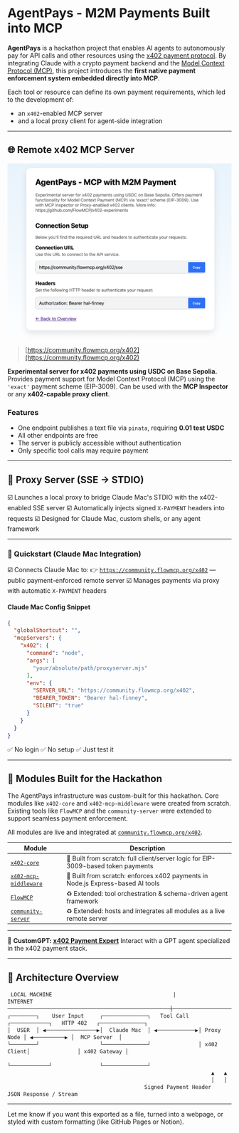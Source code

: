 # AgentPays - M2M Payments Built into MCP

**AgentPays** is a hackathon project that enables AI agents to autonomously pay for API calls and other resources using the [x402 payment protocol](https://x402.org). By integrating Claude with a crypto payment backend and the [Model Context Protocol (MCP)](https://github.com/flowMCP), this project introduces the **first native payment enforcement system embedded directly into MCP**.

Each tool or resource can define its own payment requirements, which led to the development of:

* an `x402`-enabled MCP server
* and a local proxy client for agent-side integration

---

## 🌐 Remote x402 MCP Server

![Image](./public/AgentPays.png)

> [https://community.flowmcp.org/x402](https://community.flowmcp.org/x402)

**Experimental server for x402 payments using USDC on Base Sepolia.**
Provides payment support for Model Context Protocol (MCP) using the `'exact'` payment scheme (EIP-3009).
Can be used with the **MCP Inspector** or any **x402-capable proxy client**.

### Features

* One endpoint publishes a text file via `pinata`, requiring **0.01 test USDC**
* All other endpoints are free
* The server is publicly accessible without authentication
* Only specific tool calls may require payment

---

## 🔁 Proxy Server (SSE → STDIO)

☑️ Launches a local proxy to bridge Claude Mac's STDIO with the x402-enabled SSE server
☑️ Automatically injects signed `X-PAYMENT` headers into requests
☑️ Designed for Claude Mac, custom shells, or any agent framework

---

### 🚀 Quickstart (Claude Mac Integration)

☑️ Connects Claude Mac to:
👉 [`https://community.flowmcp.org/x402`](https://community.flowmcp.org/x402) — public payment-enforced remote server
☑️ Manages payments via proxy with automatic `X-PAYMENT` headers

#### Claude Mac Config Snippet

```json
{
  "globalShortcut": "",
  "mcpServers": {
    "x402": {
      "command": "node",
      "args": [
        "your/absolute/path/proxyserver.mjs"
      ],
      "env": {
        "SERVER_URL": "https://community.flowmcp.org/x402",
        "BEARER_TOKEN": "Bearer hal-finney",
        "SILENT": "true"
      }
    }
  }
}
```

✅ No login
✅ No setup
✅ Just test it

---

## 🧩 Modules Built for the Hackathon

The AgentPays infrastructure was custom-built for this hackathon. Core modules like `x402-core` and `x402-mcp-middleware` were created from scratch. Existing tools like `FlowMCP` and the `community-server` were extended to support seamless payment enforcement.

All modules are live and integrated at [`community.flowmcp.org/x402`](https://community.flowmcp.org/x402).

| Module                                                                  | Description                                                                       |
| ----------------------------------------------------------------------- | --------------------------------------------------------------------------------- |
| [`x402-core`](https://github.com/FlowMCP/x402-core)                     | 🔧 Built from scratch: full client/server logic for EIP-3009-based token payments |
| [`x402-mcp-middleware`](https://github.com/FlowMCP/x402-mcp-middleware) | 🔧 Built from scratch: enforces x402 payments in Node.js Express-based AI tools   |
| [`FlowMCP`](https://github.com/FlowMCP)                                 | ♻️ Extended: tool orchestration & schema-driven agent framework                   |
| [`community-server`](https://github.com/FlowMCP/community-server)       | ♻️ Extended: hosts and integrates all modules as a live remote server             |

---

🔗 **CustomGPT: [x402 Payment Expert](https://chatgpt.com/g/g-6852ce0f854c81919ee022e3f5658971-x402-payment-expert)**
Interact with a GPT agent specialized in the x402 payment stack.

---

## 🧠 Architecture Overview

```text
 LOCAL MACHINE                                      |                                     INTERNET
───────────────────────────────────────────────────┼────────────────────────────────────────────────────────────
┌────────┐    User Input     ┌──────────────┐   Tool Call   ┌────────────┐   HTTP 402   ┌──────────────┐
│  USER  │ ◀────────────────▶│  Claude Mac  │ ◀────────────▶│ Proxy Node │ ◀──────────▶ │  MCP Server  │
└────────┘                   └──────────────┘               │ x402 Client│               │ x402 Gateway │
                                                            └────────────┘               └──────────────┘
                                                                ▲   ▲
                                                                │   │
                                           Signed Payment Header   JSON Response / Stream
```

---

Let me know if you want this exported as a file, turned into a webpage, or styled with custom formatting (like GitHub Pages or Notion).


